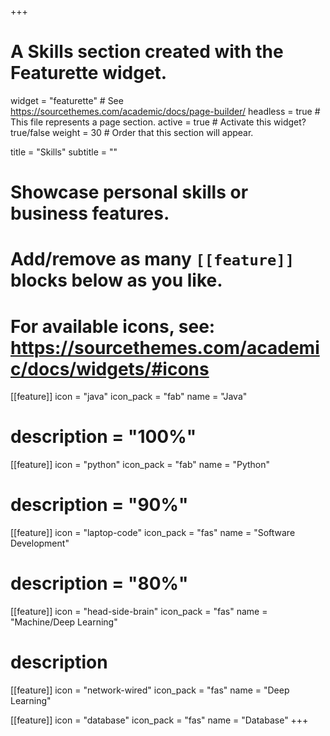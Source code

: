 +++
# A Skills section created with the Featurette widget.
widget = "featurette"  # See https://sourcethemes.com/academic/docs/page-builder/
headless = true  # This file represents a page section.
active = true  # Activate this widget? true/false
weight = 30  # Order that this section will appear.

title = "Skills"
subtitle = ""

# Showcase personal skills or business features.
# 
# Add/remove as many `[[feature]]` blocks below as you like.
# 
# For available icons, see: https://sourcethemes.com/academic/docs/widgets/#icons
  
[[feature]]
  icon = "java"
  icon_pack = "fab"
  name = "Java"
  # description = "100%"  

[[feature]]
  icon = "python"
  icon_pack = "fab"
  name = "Python"
  # description = "90%"

[[feature]]
  icon = "laptop-code"
  icon_pack = "fas"
  name = "Software Development"
  # description = "80%"

[[feature]]
  icon = "head-side-brain"
  icon_pack = "fas"
  name = "Machine/Deep Learning"
  # description

[[feature]]
  icon = "network-wired"
  icon_pack = "fas"
  name = "Deep Learning"

[[feature]]
  icon = "database"
  icon_pack = "fas"
  name = "Database"
+++
